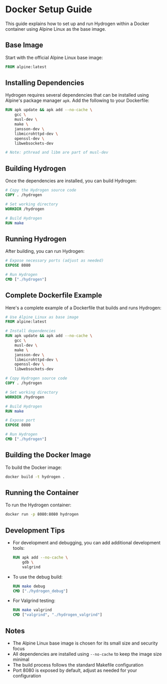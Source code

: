 # Docker Setup Guide

This guide explains how to set up and run Hydrogen within a Docker container using Alpine Linux as the base image.

## Base Image

Start with the official Alpine Linux base image:

```dockerfile
FROM alpine:latest
```

## Installing Dependencies

Hydrogen requires several dependencies that can be installed using Alpine's package manager `apk`. Add the following to your Dockerfile:

```dockerfile
RUN apk update && apk add --no-cache \
    gcc \
    musl-dev \
    make \
    jansson-dev \
    libmicrohttpd-dev \
    openssl-dev \
    libwebsockets-dev

# Note: pthread and libm are part of musl-dev
```

## Building Hydrogen

Once the dependencies are installed, you can build Hydrogen:

```dockerfile
# Copy the Hydrogen source code
COPY . /hydrogen

# Set working directory
WORKDIR /hydrogen

# Build Hydrogen
RUN make
```

## Running Hydrogen

After building, you can run Hydrogen:

```dockerfile
# Expose necessary ports (adjust as needed)
EXPOSE 8080

# Run Hydrogen
CMD ["./hydrogen"]
```

## Complete Dockerfile Example

Here's a complete example of a Dockerfile that builds and runs Hydrogen:

```dockerfile
# Use Alpine Linux as base image
FROM alpine:latest

# Install dependencies
RUN apk update && apk add --no-cache \
    gcc \
    musl-dev \
    make \
    jansson-dev \
    libmicrohttpd-dev \
    openssl-dev \
    libwebsockets-dev

# Copy Hydrogen source code
COPY . /hydrogen

# Set working directory
WORKDIR /hydrogen

# Build Hydrogen
RUN make

# Expose port
EXPOSE 8080

# Run Hydrogen
CMD ["./hydrogen"]
```

## Building the Docker Image

To build the Docker image:

```bash
docker build -t hydrogen .
```

## Running the Container

To run the Hydrogen container:

```bash
docker run -p 8080:8080 hydrogen
```

## Development Tips

- For development and debugging, you can add additional development tools:

  ```dockerfile
  RUN apk add --no-cache \
      gdb \
      valgrind
  ```

- To use the debug build:

  ```dockerfile
  RUN make debug
  CMD ["./hydrogen_debug"]
  ```

- For Valgrind testing:

  ```dockerfile
  RUN make valgrind
  CMD ["valgrind", "./hydrogen_valgrind"]
  ```

## Notes

- The Alpine Linux base image is chosen for its small size and security focus
- All dependencies are installed using `--no-cache` to keep the image size minimal
- The build process follows the standard Makefile configuration
- Port 8080 is exposed by default, adjust as needed for your configuration
